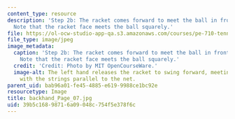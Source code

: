 ```yaml
---
content_type: resource
description: 'Step 2b: The racket comes forward to meet the ball in front of the player.
  Note that the racket face meets the ball squarely.'
file: https://ol-ocw-studio-app-qa.s3.amazonaws.com/courses/pe-710-tennis-spring-2007/39b5c16898716a09048c754f5e378f6c_backhand_Page_07.jpg
file_type: image/jpeg
image_metadata:
  caption: 'Step 2b: The racket comes forward to meet the ball in front of the player.
    Note that the racket face meets the ball squarely.'
  credit: 'Credit: Photo by MIT OpenCourseWare.'
  image-alt: The left hand releases the racket to swing forward, meeting the ball
    with the strings parallel to the net.
parent_uid: bab96a01-fe45-4885-e619-9988ce1bc92e
resourcetype: Image
title: backhand_Page_07.jpg
uid: 39b5c168-9871-6a09-048c-754f5e378f6c
---
```

